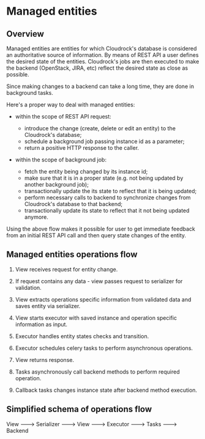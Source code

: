 # Managed entities

## Overview

Managed entities are entities for which Cloudrock's database is considered an authoritative source of information.
By means of REST API a user defines the desired state of the entities.
Cloudrock's jobs are then executed to make the backend (OpenStack, JIRA, etc) reflect
the desired state as close as possible.

Since making changes to a backend can take a long time, they are done in background tasks.

Here's a proper way to deal with managed entities:

* within the scope of REST API request:
  * introduce the change (create, delete or edit an entity) to the Cloudrock's database;
  * schedule a background job passing instance id as a parameter;
  * return a positive HTTP response to the caller.

* within the scope of background job:

  * fetch the entity being changed by its instance id;
  * make sure that it is in a proper state (e.g. not being updated by another background job);
  * transactionally update the its state to reflect that it is being updated;
  * perform necessary calls to backend to synchronize changes
    from Cloudrock's database to that backend;
  * transactionally update its state to reflect that it not being updated anymore.

Using the above flow makes it possible for user to get immediate feedback
from an initial REST API call and then query state changes of the entity.

## Managed entities operations flow

1. View receives request for entity change.

1. If request contains any data - view passes request to serializer for validation.

1. View extracts operations specific information from validated data and saves entity via serializer.

1. View starts executor with saved instance and operation specific information as input.

1. Executor handles entity states checks and transition.

1. Executor schedules celery tasks to perform asynchronous operations.

1. View returns response.

1. Tasks asynchronously call backend methods to perform required operation.

1. Callback tasks changes instance state after backend method execution.

## Simplified schema of operations flow

View ---> Serializer ---> View ---> Executor ---> Tasks ---> Backend
